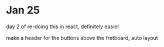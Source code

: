 # Jan 25

day 2 of re-doing this in react, definitely easier


make a header for the buttons above the fretboard, auto layout